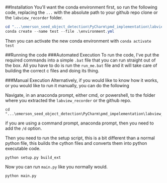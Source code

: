 ##Installation
You'll want the conda environment first, so run the following code, replacing the `...` with the absolute path to 
your github repo clone or the `labview_recorder` folder.

```powershell
cd "...\emerson_seed_object_detection\PyCharm\pmd_implementation\labview_recorder"
conda create --name test --file .\environment.yml
```

Then you can activate the new conda environment with `conda activate test`

##Running the code
###Automated Execution
To run the code, I've put the required commands into a simple `.bat` file that you can run straight out of the box.
All you have to do is run the `run_me.bat` file and it will take care of building the correct c files and doing its 
thing.

###Manual Execution
Alternatively, if you would like to know how it works, or you would like to run it manually, you can do the following

Navigate, in an anaconda prompt, either cmd, or powershell, to the folder where you extracted the `labview_recorder` or
the github repo.

```
cd "...\emerson_seed_object_detection\PyCharm\pmd_impelementation\labview_recorder"
```

if you are using a command prompt, anaconda prompt, then you need to add the `/d` option.

Then you need to run the setup script, this is a bit different than a normal python file, this builds the cython files
and converts them into python executable code.

```
python setup.py build_ext
```

Now you can run `main.py` like you normally would.

```
python main.py
```